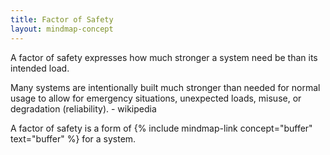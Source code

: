 ```yaml
---
title: Factor of Safety
layout: mindmap-concept
---
```


A factor of safety expresses how much stronger a system need be than its intended load.

Many systems are intentionally built much stronger than needed for normal usage to allow for emergency situations, unexpected loads, misuse, or degradation (reliability). - wikipedia

A factor of safety is a form of {% include mindmap-link concept="buffer" text="buffer" %} for a system.